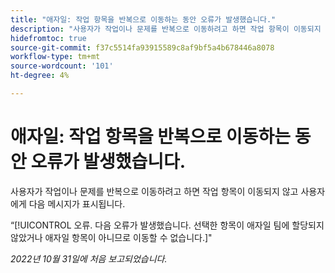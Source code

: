 ```yaml
---
title: "애자일: 작업 항목을 반복으로 이동하는 동안 오류가 발생했습니다."
description: "사용자가 작업이나 문제를 반복으로 이동하려고 하면 작업 항목이 이동되지 않고 사용자에게 오류 메시지가 표시됩니다."
hidefromtoc: true
source-git-commit: f37c5514fa93915589c8af9bf5a4b678446a8078
workflow-type: tm+mt
source-wordcount: '101'
ht-degree: 4%

---
```



# 애자일: 작업 항목을 반복으로 이동하는 동안 오류가 발생했습니다.

사용자가 작업이나 문제를 반복으로 이동하려고 하면 작업 항목이 이동되지 않고 사용자에게 다음 메시지가 표시됩니다.

“[!UICONTROL 오류. 다음 오류가 발생했습니다. 선택한 항목이 애자일 팀에 할당되지 않았거나 애자일 항목이 아니므로 이동할 수 없습니다.]&quot;

_2022년 10월 31일에 처음 보고되었습니다._


